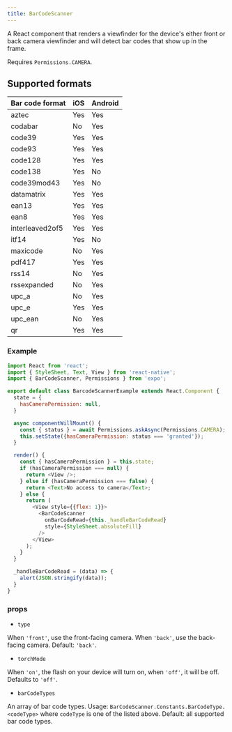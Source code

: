```yaml
---
title: BarCodeScanner
---
```


A React component that renders a viewfinder for the device's either front or back camera viewfinder and will detect bar codes that show up in the frame.

Requires `Permissions.CAMERA`.

## Supported formats

| Bar code format | iOS | Android |
| --------------- | --- | ------- |
| aztec           | Yes | Yes     |
| codabar         | No  | Yes     |
| code39          | Yes | Yes     |
| code93          | Yes | Yes     |
| code128         | Yes | Yes     |
| code138         | Yes | No      |
| code39mod43     | Yes | No      |
| datamatrix      | Yes | Yes     |
| ean13           | Yes | Yes     |
| ean8            | Yes | Yes     |
| interleaved2of5 | Yes | Yes     |
| itf14           | Yes | No      |
| maxicode        | No  | Yes     |
| pdf417          | Yes | Yes     |
| rss14           | No  | Yes     |
| rssexpanded     | No  | Yes     |
| upc_a           | No  | Yes     |
| upc_e           | Yes | Yes     |
| upc_ean         | No  | Yes     |
| qr              | Yes | Yes     |

### Example

```javascript
import React from 'react';
import { StyleSheet, Text, View } from 'react-native';
import { BarCodeScanner, Permissions } from 'expo';

export default class BarcodeScannerExample extends React.Component {
  state = {
    hasCameraPermission: null,
  }

  async componentWillMount() {
    const { status } = await Permissions.askAsync(Permissions.CAMERA);
    this.setState({hasCameraPermission: status === 'granted'});
  }

  render() {
    const { hasCameraPermission } = this.state;
    if (hasCameraPermission === null) {
      return <View />;
    } else if (hasCameraPermission === false) {
      return <Text>No access to camera</Text>;
    } else {
      return (
        <View style={{flex: 1}}>
          <BarCodeScanner
            onBarCodeRead={this._handleBarCodeRead}
            style={StyleSheet.absoluteFill}
          />
        </View>
      );
    }
  }

  _handleBarCodeRead = (data) => {
    alert(JSON.stringify(data));
  }
}
```

### props

- `type`

When `'front'`, use the front-facing camera. When `'back'`, use the back-facing camera. Default: `'back'`.

- `torchMode`

When `'on'`, the flash on your device will turn on, when `'off'`, it will be off. Defaults to `'off'`.

- `barCodeTypes`

An array of bar code types. Usage: `BarCodeScanner.Constants.BarCodeType.<codeType>` where `codeType` is one of the listed above. Default: all supported bar code types.
